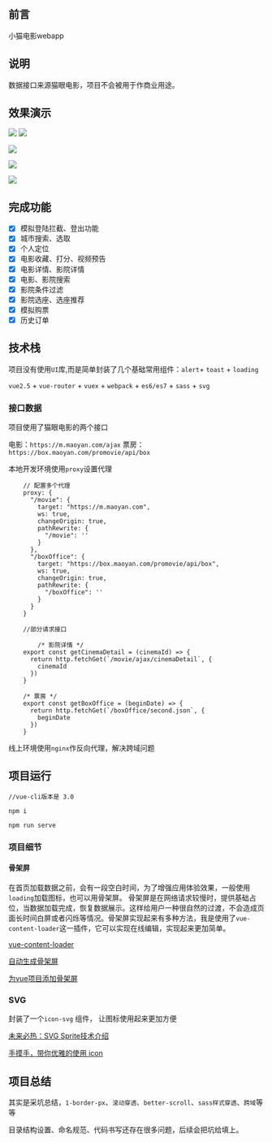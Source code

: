 ## 前言

小猫电影webapp

## 说明
数据接口来源猫眼电影，项目不会被用于作商业用途。

## 效果演示
![](https://user-gold-cdn.xitu.io/2019/3/18/169906bbc51d25d6?w=307&h=552&f=gif&s=2467116)
![](https://user-gold-cdn.xitu.io/2019/3/18/1699059840c93241?w=307&h=552&f=gif&s=1099609)

![](https://user-gold-cdn.xitu.io/2019/3/18/1699059c62779dad?w=307&h=552&f=gif&s=2199881)

![](https://user-gold-cdn.xitu.io/2019/3/18/169905a89be520de?w=307&h=552&f=gif&s=1166919)

![](https://user-gold-cdn.xitu.io/2019/3/18/169905b08c5b563a?w=307&h=552&f=gif&s=1866801)

## 完成功能

- [x] 模拟登陆拦截、登出功能
- [x] 城市搜索、选取
- [x] 个人定位
- [x] 电影收藏、打分、视频预告
- [x] 电影详情、影院详情
- [x] 电影、影院搜索
- [x] 影院条件过滤
- [x] 影院选座、选座推荐
- [x] 模拟购票
- [x] 历史订单

## 技术栈
项目没有使用`UI`库,而是简单封装了几个基础常用组件：`alert`+ `toast` + `loading`

`vue2.5` + `vue-router` + `vuex` + `webpack` + `es6/es7` + `sass` + `svg`

### 接口数据
项目使用了猫眼电影的两个接口

电影：`https://m.maoyan.com/ajax`
票房：`https://box.maoyan.com/promovie/api/box`

本地开发环境使用`proxy`设置代理
```
    // 配置多个代理
    proxy: {
      "/movie": {
        target: "https://m.maoyan.com",
        ws: true,
        changeOrigin: true,
        pathRewrite: {
          "/movie": ''
        }
      },
      "/boxOffice": {
        target: "https://box.maoyan.com/promovie/api/box",
        ws: true,
        changeOrigin: true,
        pathRewrite: {
          "/boxOffice": ''
        }
      }
    }
    
    //部分请求接口
    
        /* 影院详情 */
    export const getCinemaDetail = (cinemaId) => {
      return http.fetchGet(`/movie/ajax/cinemaDetail`, {
        cinemaId
      })
    }
    
    /* 票房 */
    export const getBoxOffice = (beginDate) => {
      return http.fetchGet(`/boxOffice/second.json`, {
        beginDate
      })
    }
```
线上环境使用`nginx`作反向代理，解决跨域问题

## 项目运行
```
//vue-cli版本是 3.0

npm i

npm run serve
```

### 项目细节
#### 骨架屏
在首页加载数据之前，会有一段空白时间，为了增强应用体验效果，一般使用`loading`加载图标，也可以用骨架屏。
骨架屏是在网络请求较慢时，提供基础占位，当数据加载完成，恢复数据展示。这样给用户一种很自然的过渡，不会造成页面长时间白屏或者闪烁等情况。骨架屏实现起来有多种方法，我是使用了`vue-content-loader`这一插件，它可以实现在线编辑，实现起来更加简单。

[vue-content-loader](https://create-vue-content-loader.netlify.com/)

[自动生成骨架屏](https://github.com/Jocs/jocs.github.io/issues/21)

[为vue项目添加骨架屏](https://xiaoiver.github.io/coding/2017/07/30/%E4%B8%BAvue%E9%A1%B9%E7%9B%AE%E6%B7%BB%E5%8A%A0%E9%AA%A8%E6%9E%B6%E5%B1%8F.html)

### SVG
封装了一个`icon-svg` 组件，
让图标使用起来更加方便

[未来必热：SVG Sprite技术介绍](https://www.zhangxinxu.com/wordpress/2014/07/introduce-svg-sprite-technology/?spm=a313x.7781069.1998910419.50)

[手摸手，带你优雅的使用 icon](https://segmentfault.com/a/1190000012213278#articleHeader8)

## 项目总结
其实是采坑总结，`1-border-px`、`滚动穿透`、`better-scroll`、`sass样式穿透`、`跨域`等等

目录结构设置、命名规范、代码书写还存在很多问题，后续会把坑给填上。







